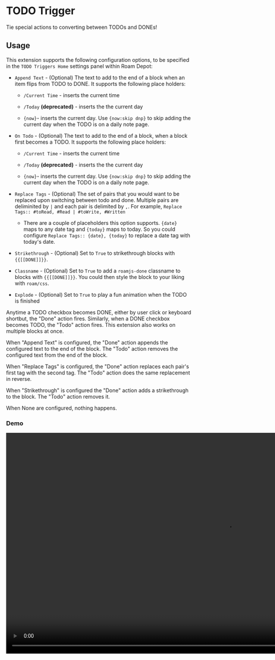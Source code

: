 # TODO Trigger
      
Tie special actions to converting between TODOs and DONEs!

## Usage

This extension supports the following configuration options, to be specified in the `TODO Triggers Home` settings panel within Roam Depot:

- `Append Text` - (Optional) The text to add to the end of a block when an item flips from TODO to DONE. It supports the following place holders:

    - `/Current Time` - inserts the current time

    - `/Today` **(deprecated)** - inserts the the current day

    - `{now}`- inserts the current day. Use `{now:skip dnp}` to skip adding the current day when the TODO is on a daily note page.

- `On Todo` - (Optional) The text to add to the end of a block, when a block first becomes a TODO. It supports the following place holders:

    - `/Current Time` - inserts the current time

    - `/Today` **(deprecated)** - inserts the the current day

    - `{now}`- inserts the current day. Use `{now:skip dnp}` to skip adding the current day when the TODO is on a daily note page.

- `Replace Tags` - (Optional) The set of pairs that you would want to be replaced upon switching between todo and done. Multiple pairs are deliminited by `|` and each pair is delimited by `,`. For example, `Replace Tags:: #toRead, #Read | #toWrite, #Written`

    - There are a couple of placeholders this option supports. `{date}` maps to any date tag and `{today}` maps to today. So you could configure `Replace Tags:: {date}, {today}` to replace a date tag with today's date.

- `Strikethrough` - (Optional) Set to `True` to strikethrough blocks with `{{[[DONE]]}}`.

- `Classname` - (Optional) Set to `True` to add a `roamjs-done` classname to blocks with `{{[[DONE]]}}`. You could then style the block to your liking with `roam/css`.

- `Explode` - (Optional) Set to `True` to play a fun animation when the TODO is finished


Anytime a TODO checkbox becomes DONE, either by user click or keyboard shortbut, the "Done" action fires. Similarly, when a DONE checkbox becomes TODO, the "Todo" action fires. This extension also works on multiple blocks at once.

When "Append Text" is configured, the "Done" action appends the configured text to the end of the block. The "Todo" action removes the configured text from the end of the block.

When "Replace Tags" is configured, the "Done" action replaces each pair's first tag with the second tag. The "Todo" action does the same replacement in reverse.

When "Strikethrough" is configured the "Done" action adds a strikethrough to the block. The "Todo" action removes it.

When None are configured, nothing happens.

### Demo

<video src="https://firebasestorage.googleapis.com/v0/b/firescript-577a2.appspot.com/o/imgs%2Fapp%2Froamjs%2F7LAMTNJU8a.mp4?alt=media&token=e008cb7f-105a-4033-9858-258cc13e283b" controls="controls" height="600"></video>
